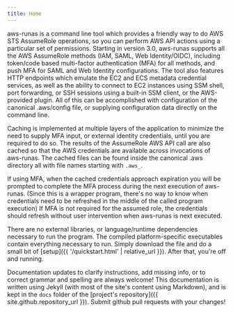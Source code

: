 ```yaml
---
title: Home
---
```


aws-runas is a command line tool which provides a friendly way to do AWS STS AssumeRole operations, so you can perform
AWS API actions using a particular set of permissions.  Starting in version 3.0, aws-runas supports all the AWS AssumeRole
methods (IAM, SAML, Web Identity/OIDC), including token/code based multi-factor authentication (MFA) for all methods, and
push MFA for SAML and Web Identity configurations.  The tool also features HTTP endpoints which emulate the EC2 and ECS
metadata credential services, as well as the ability to connect to EC2 instances using SSM shell, port forwarding, or SSH
sessions using a built-in SSM client, or the AWS-provided plugin.  All of this can be accomplished with configuration of
the canonical .aws/config file, or supplying configuration data directly on the command line.

Caching is implemented at multiple layers of the application to minimize the need to supply MFA input, or external identity
credentials, until you are required to do so.  The results of the AssumeRole AWS API call are also cached so that the AWS
credentials are available across invocations of aws-runas.  The cached files can be found inside the canonical .aws directory
all with file names starting with `.aws_`.

If using MFA, when the cached credentials approach expiration you will be prompted to complete the MFA process during the
next execution of aws-runas. (Since this is a wrapper program, there's no way to know when credentials need to be refreshed
in the middle of the called program execution) If MFA is not required for the assumed role, the credentials should refresh
without user intervention when aws-runas is next executed.

There are no external libraries, or language/runtime dependencies necessary to run the program. The compiled
platform-specific executables contain everything necessary to run. Simply download the file and do a small bit of
[setup]({{ '/quickstart.html' | relative_url }}).
After that, you're off and running.

Documentation updates to clarify instructions, add missing info, or to correct grammar and spelling are always welcome!
This documentation is written using Jekyll (with most of the site's content using Markdown), and is kept in the `docs`
folder of the [project's repository]({{ site.github.repository_url }}). Submit github pull requests with your changes!